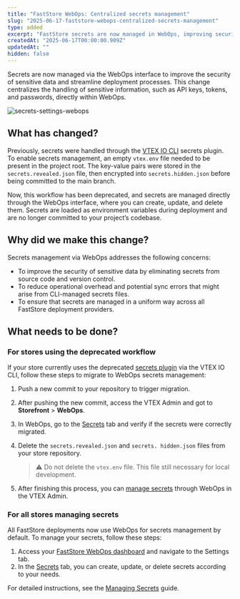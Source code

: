 ```yaml
---
title: "FastStore WebOps: Centralized secrets management"
slug: "2025-06-17-faststore-webops-centralized-secrets-management"
type: added
excerpt: "FastStore secrets are now managed in WebOps, improving security by deploying them as environment variables through AWS Secrets Manager."
createdAt: "2025-06-17T00:00:00.909Z"
updatedAt: ""
hidden: false
---
```


Secrets are now managed via the WebOps interface to improve the security of sensitive data and streamline deployment processes. This change centralizes the handling of sensitive information, such as API keys, tokens, and passwords, directly within WebOps.

![secrets-settings-webops](https://vtexhelp.vtexassets.com/assets/docs/src/secrets-settings-webops___c4cc35670f1faf9ecabd30447d1ee9b6.gif)

## What has changed?

Previously, secrets were handled through the [VTEX IO CLI](https://developers.vtex.com/docs/guides/vtex-io-documentation-vtex-io-cli-plugins) secrets plugin. To enable secrets management, an empty `vtex.env` file needed to be present in the project root. The key-value pairs were stored in the `secrets.revealed.json` file, then encrypted into `secrets.hidden.json` before being committed to the main branch.

Now, this workflow has been deprecated, and secrets are managed directly through the WebOps interface, where you can create, update, and delete them. Secrets are loaded as environment variables during deployment and are no longer committed to your project’s codebase.

## Why did we make this change?

Secrets management via WebOps addresses the following concerns:

- To improve the security of sensitive data by eliminating secrets from source code and version control.
- To reduce operational overhead and potential sync errors that might arise from CLI-managed secrets files.
- To ensure that secrets are managed in a uniform way across all FastStore deployment providers.

## What needs to be done?

### For stores using the deprecated workflow

If your store currently uses the deprecated [secrets plugin](https://v1.faststore.dev/how-to-guides/webops/security/setting-up-secrets) via the VTEX IO CLI, follow these steps to migrate to WebOps secrets management:

1. Push a new commit to your repository to trigger migration.
2. After pushing the new commit, access the VTEX Admin and got to **Storefront** > **WebOps**.
3. In WebOps, go to the [Secrets](https://developers.vtex.com/docs/guides/faststore/1-onboarding-dashboard#secrets) tab and verify if the secrets were correctly migrated.
4. Delete the `secrets.revealed.json` and `secrets. hidden.json` files from your store repository.

    > ⚠️ Do not delete the `vtex.env` file. This file still necessary for local development.

5. After finishing this process, you can [manage secrets](#for-all-stores-managing-secrets) through WebOps in the VTEX Admin.

### For all stores managing secrets

All FastStore deployments now use WebOps for secrets management by default. To manage your secrets, follow these steps:

1. Access your [FastStore WebOps dashboard](https://developers.vtex.com/docs/guides/faststore/1-onboarding-dashboard) and navigate to the Settings tab.
2. In the [Secrets](https://developers.vtex.com/docs/guides/faststore/1-onboarding-dashboard#secrets) tab, you can create, update, or delete secrets according to your needs.

For detailed instructions, see the [Managing Secrets](https://developers.vtex.com/docs/guides/faststore/security-managing-secrets) guide.
